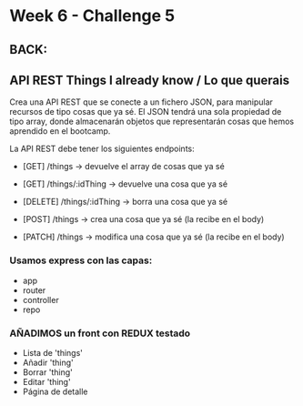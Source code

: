 # Week 6 - Challenge 5

## BACK:

## API REST Things I already know / Lo que querais

Crea una API REST que se conecte a un fichero JSON, para manipular recursos de tipo cosas que ya sé. El JSON tendrá una sola propiedad de tipo array, donde almacenarán objetos que representarán cosas que hemos aprendido en el bootcamp.

La API REST debe tener los siguientes endpoints:

- [GET] /things -> devuelve el array de cosas que ya sé

- [GET] /things/:idThing -> devuelve una cosa que ya sé

- [DELETE] /things/:idThing -> borra una cosa que ya sé

- [POST] /things -> crea una cosa que ya sé (la recibe en el body)

- [PATCH] /things -> modifica una cosa que ya sé (la recibe en el body)

### Usamos express con las capas:

- app
- router
- controller
- repo

### AÑADIMOS un front con REDUX testado

- Lista de 'things'
- Añadir 'thing'
- Borrar 'thing'
- Editar 'thing'
- Página de detalle
